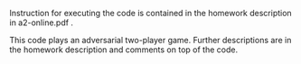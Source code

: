 Instruction for executing the code is contained in the homework description in a2-online.pdf . 

This code plays an adversarial two-player game. Further descriptions are in the homework description and comments on top of the code.
